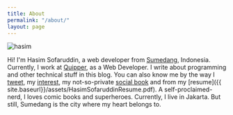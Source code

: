 ```yaml
---
title: About
permalink: "/about/"
layout: page
---
```


![hasim]({{site.baseurl}}/assets/hasim.jpg)

Hi! I'm Hasim Sofaruddin, a web developer from [Sumedang](https://www.google.co.id/maps/place/Sumedang+Regency,+West+Java/@-6.8101905,107.9804,11z/data=!3m1!4b1!4m2!3m1!1s0x2e68d44077fd6029:0x301e8f1fc28b920?hl=en), Indonesia. Currently, I work at [Quipper](http://video.quipper.com), as a Web Developer. I write about programming and other technical stuff in this blog. You can also know me by the way I [tweet](http://twitter.com/simudin), my [interest](https://www.pinterest.com/hasimsofaruddin), my not-so-private [social book](http://facebook.com/hasim.sofaruddin) and from my [resume]({{ site.baseurl}}/assets/HasimSofaruddinResume.pdf). A self-proclaimed-nerd, I loves comic books and superheroes. Currently, I live in Jakarta. But still, Sumedang is the city where my heart belongs to.